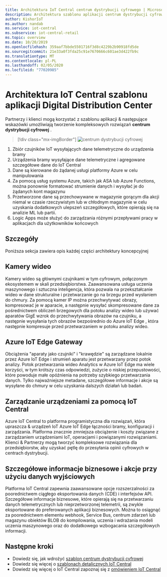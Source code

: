 ```yaml
---
title: Architektura IoT Central centrum dystrybucji cyfrowego | Microsoft Docs
description: Architektura szablonu aplikacji centrum dystrybucji cyfrowej dla IoT Central
author: KishorIoT
ms.author: nandab
ms.service: iot-central
ms.subservice: iot-central-retail
ms.topic: overview
ms.date: 10/20/2019
ms.openlocfilehash: 359aaf7bbde5501716f3d8c4229b2b90918fd5de
ms.sourcegitcommit: 21e33a0f3fda25c91e7670666c601ae3d422fb9c
ms.translationtype: MT
ms.contentlocale: pl-PL
ms.lasthandoff: 02/05/2020
ms.locfileid: "77020985"
---
```

# <a name="architecture-of-iot-central-digital-distribution-center-application-template"></a>Architektura IoT Central szablonu aplikacji Digital Distribution Center



Partnerzy i klienci mogą korzystać z szablonu aplikacji & następujące wskazówki umożliwiają tworzenie kompleksowych rozwiązań **centrum dystrybucji cyfrowej** .

> [!div class="mx-imgBorder"]
> ![centrum dystrybucji cyfrowej](./media/concept-ddc-architecture/digital-distribution-center-architecture.png)

1. Zbiór czujników IoT wysyłających dane telemetryczne do urządzenia bramy
2. Urządzenia bramy wysyłające dane telemetryczne i agregowane szczegółowe dane do IoT Central
3. Dane są kierowane do żądanej usługi platformy Azure w celu manipulowania
4. Za pomocą usług systemu Azure, takich jak ASA lub Azure Functions, można ponownie formatować strumienie danych i wysyłać je do żądanych kont magazynu 
5. Przetworzone dane są przechowywane w magazynie gorącym dla akcji niemal w czasie rzeczywistym lub w chłodnym magazynie w celu uzyskania dodatkowych ulepszeń szczegółowych, które opierają się na analizie ML lub partii. 
6. Logic Apps może służyć do zarządzania różnymi przepływami pracy w aplikacjach dla użytkowników końcowych

## <a name="details"></a>Szczegóły
Poniższa sekcja zawiera opis każdej części architektury koncepcyjnej

## <a name="video-cameras"></a>Kamery wideo 
Kamery wideo są głównymi czujnikami w tym cyfrowym, połączonym ekosystemem w skali przedsiębiorstwa. Zaawansowana usługa uczenia maszynowego i sztuczna inteligencja, która pozwala na przekształcanie wideo w dane strukturalne i przetwarzanie go na brzegu przed wysłaniem do chmury. Za pomocą kamer IP można przechwytywać obrazy, kompresować je w aparacie, a następnie wysyłać skompresowane dane za pośrednictwem obliczeń brzegowych dla potoku analizy wideo lub używać aparatów GigE wzrok do przechwytywania obrazów na czujniku, a następnie wysyłania tych obrazów bezpośrednio do Azure IoT Edge , która następnie kompresuje przed przetwarzaniem w potoku analizy wideo. 

## <a name="azure-iot-edge-gateway"></a>Azure IoT Edge Gateway
Obciążenia "aparaty jako czujniki" i "krawędzie" są zarządzane lokalnie przez Azure IoT Edge i strumień aparatu jest przetwarzany przez potok analizy. Potok przetwarzania wideo Analytics w Azure IoT Edge ma wiele korzyści, w tym krótszy czas odpowiedzi, zużycie o niskiej przepustowości, które powoduje małe opóźnienia na potrzeby szybkiego przetwarzania danych. Tylko najważniejsze metadane, szczegółowe informacje i akcje są wysyłane do chmury w celu uzyskania dalszych działań lub badań. 

## <a name="device-management-with-iot-central"></a>Zarządzanie urządzeniami za pomocą IoT Central 
Azure IoT Central to platforma programistyczna dla rozwiązań, która upraszcza & urządzeń IoT Azure IoT Edge łączności bramy, konfiguracji i zarządzania. Platforma znacznie zmniejsza obciążenie i koszty związane z zarządzaniem urządzeniami IoT, operacjami i powiązanymi rozwiązaniami. Klienci & Partnerzy mogą tworzyć kompleksowe rozwiązania dla przedsiębiorstw, aby uzyskać pętlę do przesyłania opinii cyfrowych w centrach dystrybucji.

## <a name="business-insights-and-actions-using-data-egress"></a>Szczegółowe informacje biznesowe i akcje przy użyciu danych wyjściowych 
Platforma IoT Central zapewnia zaawansowane opcje rozszerzalności za poorednictwem ciągłego eksportowania danych (CDE) i interfejsów API. Szczegółowe informacje biznesowe, które opierają się na przetwarzaniu danych telemetrycznych lub nieprzetworzonej telemetrii, są zwykle eksportowane do preferowanych aplikacji biznesowych. Można to osiągnąć za poorednictwem elementu webhook, Service Bus, centrum zdarzeń lub magazynu obiektów BLOB do kompilowania, uczenia i wdrażania modeli uczenia maszynowego oraz do dodatkowego wzbogacania szczegółowych informacji.

## <a name="next-steps"></a>Następne kroki
* Dowiedz się, jak wdrożyć [szablon centrum dystrybucji cyfrowej](./tutorial-iot-central-digital-distribution-center-pnp.md)
* Dowiedz się więcej o [szablonach detalicznych IoT Central](./overview-iot-central-retail-pnp.md)
* Dowiedz się więcej o IoT Central zapoznaj się z [omówieniem IoT Central](../core/overview-iot-central.md)
